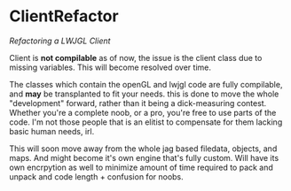 # ClientRefactor #
*Refactoring a LWJGL Client*

Client is **not compilable** as of now, the issue is the client class due to missing variables. This will become resolved over time.

The classes which contain the openGL and lwjgl code are fully compilable, and **may** be transplanted to fit your needs. this is done to move the whole "development" forward, rather than it being a dick-measuring contest. Whether you're a complete noob, or a pro, you're free to use parts of the code. I'm not those people that is an elitist to compensate for them lacking basic human needs, irl.

This will soon move away from the whole jag based filedata, objects, and maps. And might become it's own engine that's fully custom. Will have its own encrpytion as well to minimize amount of time required to pack and unpack and code length + confusion for noobs.
